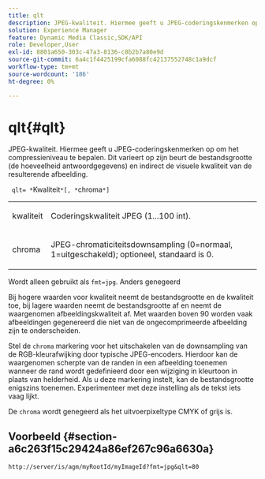 ```yaml
---
title: qlt
description: JPEG-kwaliteit. Hiermee geeft u JPEG-coderingskenmerken op om het compressieniveau te bepalen. Dit varieert op zijn beurt de bestandsgrootte (de hoeveelheid antwoordgegevens) en indirect de visuele kwaliteit van de resulterende afbeelding.
solution: Experience Manager
feature: Dynamic Media Classic,SDK/API
role: Developer,User
exl-id: 8801a650-303c-47a3-8136-c8b2b7a80e9d
source-git-commit: 6a4c1f4425199cfa6088fc42137552748c1a9dcf
workflow-type: tm+mt
source-wordcount: '186'
ht-degree: 0%

---
```


# qlt{#qlt}

JPEG-kwaliteit. Hiermee geeft u JPEG-coderingskenmerken op om het compressieniveau te bepalen. Dit varieert op zijn beurt de bestandsgrootte (de hoeveelheid antwoordgegevens) en indirect de visuele kwaliteit van de resulterende afbeelding.

` qlt= *`Kwaliteit`*[, *`chroma`*]`

<table id="simpletable_D080D15922CE4EF4B707282A4D45739A"> 
 <tr class="strow"> 
  <td class="stentry"> <p> <span class="codeph"> <span class="varname"> kwaliteit </span> </span> </p> </td> 
  <td class="stentry"> <p>Coderingskwaliteit JPEG (1...100 int). </p> </td> 
 </tr> 
 <tr class="strow"> 
  <td class="stentry"> <p> <span class="codeph"> <span class="varname"> chroma </span> </span> </p> </td> 
  <td class="stentry"> <p>JPEG-chromaticiteitsdownsampling (0=normaal, 1=uitgeschakeld); optioneel, standaard is 0. </p> </td> 
 </tr> 
</table>

Wordt alleen gebruikt als `fmt=jpg`. Anders genegeerd

Bij hogere waarden voor kwaliteit neemt de bestandsgrootte en de kwaliteit toe, bij lagere waarden neemt de bestandsgrootte af en neemt de waargenomen afbeeldingskwaliteit af. Met waarden boven 90 worden vaak afbeeldingen gegenereerd die niet van de ongecomprimeerde afbeelding zijn te onderscheiden.

Stel de `chroma` markering voor het uitschakelen van de downsampling van de RGB-kleurafwijking door typische JPEG-encoders. Hierdoor kan de waargenomen scherpte van de randen in een afbeelding toenemen wanneer de rand wordt gedefinieerd door een wijziging in kleurtoon in plaats van helderheid. Als u deze markering instelt, kan de bestandsgrootte enigszins toenemen. Experimenteer met deze instelling als de tekst iets vaag lijkt.

De `chroma` wordt genegeerd als het uitvoerpixeltype CMYK of grijs is.

## Voorbeeld {#section-a6c263f15c29424a86ef267c96a6630a}

`http://server/is/agm/myRootId/myImageId?fmt=jpg&qlt=80`
